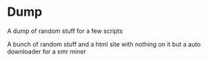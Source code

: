 # Dump
A dump of random stuff for a few scripts

A bunch of random stuff and a html site with nothing on it but a auto downloader for a xmr miner
